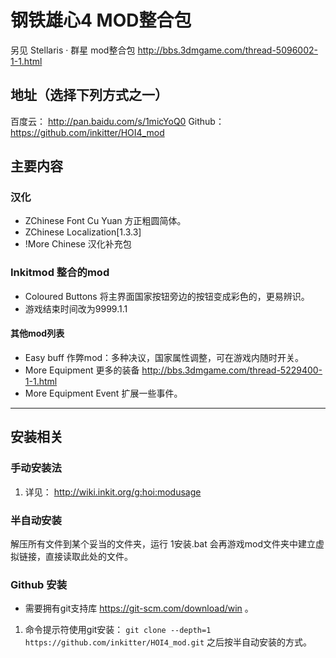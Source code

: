 # 钢铁雄心4 MOD整合包

  另见 Stellaris · 群星 mod整合包 <http://bbs.3dmgame.com/thread-5096002-1-1.html>

## 地址（选择下列方式之一）

百度云： <http://pan.baidu.com/s/1micYoQ0>
Github： <https://github.com/inkitter/HOI4_mod>

## 主要内容

### 汉化

* ZChinese Font Cu Yuan 方正粗圆简体。
* ZChinese Localization[1.3.3]
* !More Chinese 汉化补充包

### Inkitmod 整合的mod

* Coloured Buttons 将主界面国家按钮旁边的按钮变成彩色的，更易辨识。
* 游戏结束时间改为9999.1.1

#### 其他mod列表
* Easy buff 作弊mod：多种决议，国家属性调整，可在游戏内随时开关。
* More Equipment 更多的装备 http://bbs.3dmgame.com/thread-5229400-1-1.html
* More Equipment Event 扩展一些事件。



--------

## 安装相关

### 手动安装法

1. 详见： <http://wiki.inkit.org/g:hoi:modusage>

### 半自动安装

解压所有文件到某个妥当的文件夹，运行 1安装.bat 会再游戏mod文件夹中建立虚拟链接，直接读取此处的文件。

### Github 安装

* 需要拥有git支持库 <https://git-scm.com/download/win> 。

1. 命令提示符使用git安装： `git clone --depth=1 https://github.com/inkitter/HOI4_mod.git` 之后按半自动安装的方式。